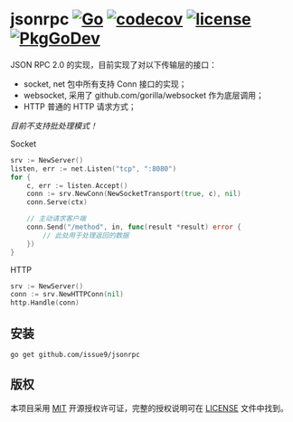 jsonrpc
[![Go](https://github.com/issue9/jsonrpc/workflows/Go/badge.svg)](https://github.com/issue9/jsonrpc/actions?query=workflow%3AGo)
[![codecov](https://codecov.io/gh/issue9/jsonrpc/branch/master/graph/badge.svg)](https://codecov.io/gh/issue9/jsonrpc)
[![license](https://img.shields.io/badge/license-MIT-brightgreen.svg?style=flat)](https://opensource.org/licenses/MIT)
[![PkgGoDev](https://pkg.go.dev/badge/github.com/issue9/jsonrpc)](https://pkg.go.dev/github.com/issue9/jsonrpc)
======

JSON RPC 2.0 的实现，目前实现了对以下传输层的接口：

- socket, net 包中所有支持 Conn 接口的实现；
- websocket, 采用了 github.com/gorilla/websocket 作为底层调用；
- HTTP 普通的 HTTP 请求方式；

*目前不支持批处理模式！*

Socket

```go
srv := NewServer()
listen, err := net.Listen("tcp", ":8080")
for {
    c, err := listen.Accept()
    conn := srv.NewConn(NewSocketTransport(true, c), nil)
    conn.Serve(ctx)

    // 主动请求客户端
    conn.Send("/method", in, func(result *result) error {
        // 此处用于处理返回的数据
    })
}
```

 HTTP

```go
srv := NewServer()
conn := srv.NewHTTPConn(nil)
http.Handle(conn)
```

安装
----

```shell
go get github.com/issue9/jsonrpc
```

版权
----

本项目采用 [MIT](https://opensource.org/licenses/MIT) 开源授权许可证，完整的授权说明可在 [LICENSE](LICENSE) 文件中找到。
